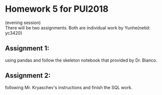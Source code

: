 # Homework 5 for PUI2018
(evening session)   
There will be two assignments. Both are individual work by Yunhe(netid: yc3420)
## Assignment 1:  
using pandas and follow the skeleton notebook that provided by Dr. Bianco.
  
## Assignment 2:  
following Mr. Kryaschev's instructions and finish the SQL work.
